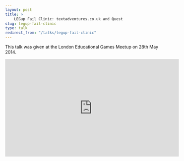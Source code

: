 ```yaml
---
layout: post
title: >
    LEGup Fail Clinic: textadventures.co.uk and Quest
slug: legup-fail-clinic
type: talk
redirect_from: "/talks/legup-fail-clinic"
---
```


This talk was given at the London Educational Games Meetup on 28th May 2014.

<iframe width="560" height="315" src="https://www.youtube.com/embed/gfT1YcCaSDQ" frameborder="0" allowfullscreen></iframe>
